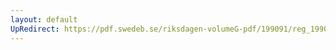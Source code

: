 ```yaml
---
layout: default
UpRedirect: https://pdf.swedeb.se/riksdagen-volumeG-pdf/199091/reg_199091/reg_199091_0189.pdf
---
```

